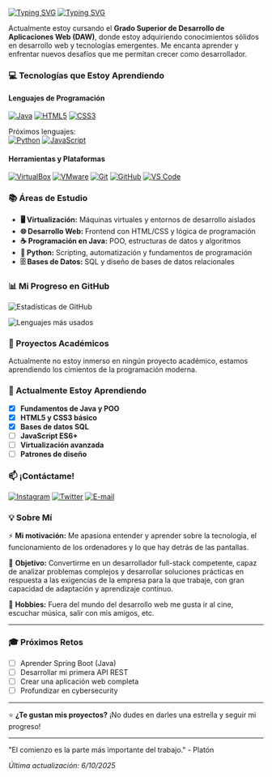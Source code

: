 [![Typing SVG](https://readme-typing-svg.herokuapp.com?font=Fira+Code&weight=600&size=36&duration=2100&pause=&color=F7F7F7&repeat=&width=547&height=120&lines=%C2%A1Hola!+Soy+Josema+%F0%9F%91%8B)](https://git.io/typing-svg)
[![Typing SVG](https://readme-typing-svg.herokuapp.com?font=Fira+Code&weight=600&size=15&duration=3000&pause=&color=F7F7F7&vCenter=true&repeat=&width=670&height=27&lines=%F0%9F%8E%93+Estudiante+de+DAW+%7C+Aprendiendo+cada+d%C3%ADa)](https://git.io/typing-svg)

Actualmente estoy cursando el **Grado Superior de Desarrollo de Aplicaciones Web (DAW)**, donde estoy adquiriendo conocimientos sólidos en desarrollo web y tecnologías emergentes. Me encanta aprender y enfrentar nuevos desafíos que me permitan crecer como desarrollador.

### 💻 Tecnologías que Estoy Aprendiendo

#### Lenguajes de Programación
[![Java](https://img.shields.io/badge/-Java-007396?style=flat-square&logo=java&logoColor=white)](https://es.wikipedia.org/wiki/Java_(lenguaje_de_programaci%C3%B3n))
[![HTML5](https://img.shields.io/badge/-HTML5-E34F26?style=flat-square&logo=html5&logoColor=white)](https://es.wikipedia.org/wiki/HTML)
[![CSS3](https://img.shields.io/badge/-CSS3-1572B6?style=flat-square&logo=css3&logoColor=white)](https://es.wikipedia.org/wiki/CSS)

Próximos lenguajes:  
[![Python](https://img.shields.io/badge/-Python-3776AB?style=flat-square&logo=python&logoColor=white)](https://es.wikipedia.org/wiki/Python)
[![JavaScript](https://img.shields.io/badge/-JavaScript-F7DF1E?style=flat-square&logo=javascript&logoColor=black)](https://es.wikipedia.org/wiki/JavaScript)
  
#### Herramientas y Plataformas
[![VirtualBox](https://img.shields.io/badge/-VirtualBox-183A61?style=flat-square&logo=virtualbox&logoColor=white)](https://www.virtualbox.org/)
[![VMware](https://img.shields.io/badge/-VMware-607078?style=flat-square&logo=vmware&logoColor=white)](https://www.vmware.com/products/desktop-hypervisor/workstation-and-fusion)
[![Git](https://img.shields.io/badge/-Git-F05032?style=flat-square&logo=git&logoColor=white)](https://git-scm.com/)
[![GitHub](https://img.shields.io/badge/-GitHub-181717?style=flat-square&logo=github&logoColor=white)](https://github.com/)
[![VS Code](https://img.shields.io/badge/-VS%20Code-007ACC?style=flat-square&logo=visual-studio-code&logoColor=white)](https://code.visualstudio.com/)

### 📚 Áreas de Estudio

- **🖥️ Virtualización:** Máquinas virtuales y entornos de desarrollo aislados
- **🌐 Desarrollo Web:** Frontend con HTML/CSS y lógica de programación
- **☕ Programación en Java:** POO, estructuras de datos y algoritmos
- **🐍 Python:** Scripting, automatización y fundamentos de programación
- **🗄️ Bases de Datos:** SQL y diseño de bases de datos relacionales

### 📊 Mi Progreso en GitHub

![Estadísticas de GitHub](https://github-readme-stats.vercel.app/api?username=josemaalopez&show_icons=true&theme=radical&hide_title=true)

![Lenguajes más usados](https://github-readme-stats.vercel.app/api/top-langs/?username=josemaalopez&layout=compact&theme=radical&hide_title=true)

### 🎯 Proyectos Académicos

Actualmente no estoy inmerso en ningún proyecto académico, estamos aprendiendo los cimientos de la programación moderna.
<!-- 

#### [](https://github.com/tu-usuario/proyecto-java)
🔧 **Tecnologías:**  
📝 **Descripción:**   
⭐ **Características:**
- 
- 
- 

#### [Proyecto Web - Portfolio Personal](https://github.com/tu-usuario/portfolio-web)
🔧 **Tecnologías:** 
📝 **Descripción:** 
🚀 **Características:**
- 
- 
- 

#### [Scripts Python - Automatización](https://github.com/tu-usuario/scripts-python)
🔧 **Tecnologías:**
📝 **Descripción:** 
🛠️ **Scripts incluidos:**
- 
- 
- 

-->

### 🌱 Actualmente Estoy Aprendiendo

- [x] **Fundamentos de Java y POO**
- [x] **HTML5 y CSS3 básico**
- [x] **Bases de datos SQL**
- [ ] **JavaScript ES6+**
- [ ] **Virtualización avanzada**
- [ ] **Patrones de diseño**

### 📫 ¡Contáctame!

[![Instagram](https://img.shields.io/badge/Instagram-%23E4405F.svg)](https://instagram.com/josemaalopez)
[![Twitter](https://img.shields.io/badge/Twitter-blue)](https://twitter.com/igjosemaalopez)
[![E-mail](https://img.shields.io/badge/Email-red)](mailto:jmlopez06montesinos@gmail.com)

### 💡 Sobre Mí

⚡ **Mi motivación:** Me apasiona entender y aprender sobre la tecnología, el funcionamiento de los ordenadores y lo que hay detrás de las pantallas.  
  
🎯 **Objetivo:** Convertirme en un desarrollador full-stack competente, capaz de analizar problemas complejos y desarrollar soluciones prácticas en respuesta a las exigencias de la empresa para la que trabaje, con gran capacidad de adaptación y aprendizaje continuo.  
  
📖 **Hobbies:** Fuera del mundo del desarrollo web me gusta ir al cine, escuchar música, salir con mis amigos, etc.  

---

### 🎓 Próximos Retos

- [ ] Aprender Spring Boot (Java)
- [ ] Desarrollar mi primera API REST
- [ ] Crear una aplicación web completa
- [ ] Profundizar en cybersecurity

---

⭐ **¿Te gustan mis proyectos?** ¡No dudes en darles una estrella y seguir mi progreso!

---

"El comienzo es la parte más importante del trabajo." - Platón

*Última actualización: 6/10/2025*
